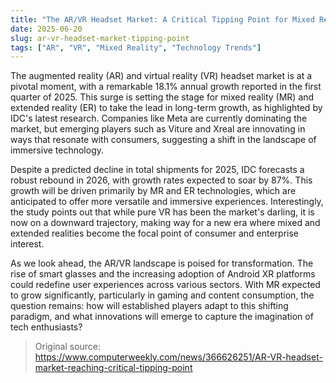 ```yaml
---
title: "The AR/VR Headset Market: A Critical Tipping Point for Mixed Reality"
date: 2025-06-20
slug: ar-vr-headset-market-tipping-point
tags: ["AR", "VR", "Mixed Reality", "Technology Trends"]
---
```


The augmented reality (AR) and virtual reality (VR) headset market is at a pivotal moment, with a remarkable 18.1% annual growth reported in the first quarter of 2025. This surge is setting the stage for mixed reality (MR) and extended reality (ER) to take the lead in long-term growth, as highlighted by IDC's latest research. Companies like Meta are currently dominating the market, but emerging players such as Viture and Xreal are innovating in ways that resonate with consumers, suggesting a shift in the landscape of immersive technology.

Despite a predicted decline in total shipments for 2025, IDC forecasts a robust rebound in 2026, with growth rates expected to soar by 87%. This growth will be driven primarily by MR and ER technologies, which are anticipated to offer more versatile and immersive experiences. Interestingly, the study points out that while pure VR has been the market's darling, it is now on a downward trajectory, making way for a new era where mixed and extended realities become the focal point of consumer and enterprise interest.

As we look ahead, the AR/VR landscape is poised for transformation. The rise of smart glasses and the increasing adoption of Android XR platforms could redefine user experiences across various sectors. With MR expected to grow significantly, particularly in gaming and content consumption, the question remains: how will established players adapt to this shifting paradigm, and what innovations will emerge to capture the imagination of tech enthusiasts?

> Original source: https://www.computerweekly.com/news/366626251/AR-VR-headset-market-reaching-critical-tipping-point